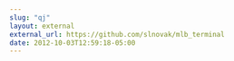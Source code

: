 ```yaml
---
slug: "qj"
layout: external
external_url: https://github.com/slnovak/mlb_terminal
date: 2012-10-03T12:59:18-05:00
---
```

